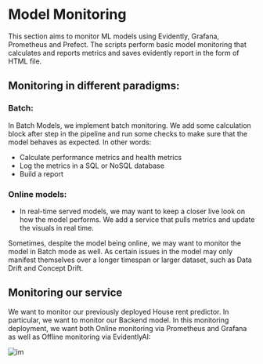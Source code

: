 # Model Monitoring
This section aims to monitor ML models using Evidently, Grafana, Prometheus and Prefect. The scripts perform basic model monitoring that calculates and reports metrics and saves evidently report in the form of HTML file.

## Monitoring in different paradigms:

### Batch:
In Batch Models, we implement batch monitoring. We add some calculation block after step in the pipeline and run some checks to make sure that the model behaves as expected. In other words:
- Calculate performance metrics and health metrics
- Log the metrics in a SQL or NoSQL database
- Build a report

### Online models:
- In real-time served models, we may want to keep a closer live look on how the model performs. We add a service that pulls metrics and update the visuals in real time.

Sometimes, despite the model being online, we may want to monitor the model in Batch mode as well. As certain issues in the model may only manifest themselves over a longer timespan or larger dataset, such as Data Drift and Concept Drift.

## Monitoring our service
We want to monitor our previously deployed House rent predictor.  In particular, we want to monitor our Backend model. In this monitoring deployment, we want both Online monitoring via Prometheus and Grafana as well as Offline monitoring via EvidentlyAI:

![im](https://user-images.githubusercontent.com/24941662/181019189-132b1634-6e32-463d-a7b0-1d4b48e4726a.png)
